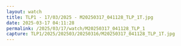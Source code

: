 ```yaml
---
layout: watch
title: TLP1 - 17/03/2025 - M20250317_041128_TLP_1T.jpg
date: 2025-03-17 04:11:28
permalink: /2025/03/17/watch/M20250317_041128_TLP_1
capture: TLP1/2025/202503/20250316/M20250317_041128_TLP_1T.jpg
---
```

